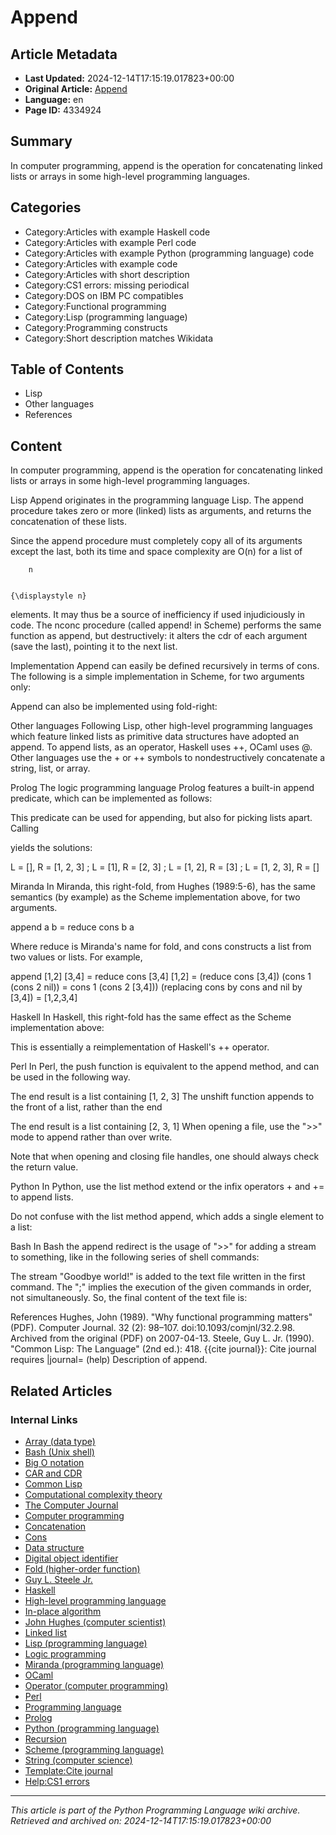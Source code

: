 # Append

## Article Metadata

- **Last Updated:** 2024-12-14T17:15:19.017823+00:00
- **Original Article:** [Append](https://en.wikipedia.org/wiki/Append)
- **Language:** en
- **Page ID:** 4334924

## Summary

In computer programming, append is the operation for concatenating linked lists or arrays in some high-level programming languages.

## Categories

- Category:Articles with example Haskell code
- Category:Articles with example Perl code
- Category:Articles with example Python (programming language) code
- Category:Articles with example code
- Category:Articles with short description
- Category:CS1 errors: missing periodical
- Category:DOS on IBM PC compatibles
- Category:Functional programming
- Category:Lisp (programming language)
- Category:Programming constructs
- Category:Short description matches Wikidata

## Table of Contents

- Lisp
- Other languages
- References

## Content

In computer programming, append is the operation for concatenating linked lists or arrays in some high-level programming languages.

Lisp
Append originates in the programming language Lisp. The append procedure takes zero or more (linked) lists as arguments, and returns the concatenation of these lists.

Since the append procedure must completely copy all of its arguments except the last, both its time and space complexity are O(n) for a list of 
  
    
      
        n
      
    
    {\displaystyle n}
  
 elements.  It may thus be a source of inefficiency if used injudiciously in code.
The nconc procedure (called append! in Scheme) performs the same function as append, but destructively: it alters the cdr of each argument (save the last), pointing it to the next list.

Implementation
Append can easily be defined recursively in terms of cons. The following is a simple implementation in Scheme, for two arguments only:

Append can also be implemented using fold-right:

Other languages
Following Lisp, other high-level programming languages which feature linked lists as primitive data structures have adopted an append. To append lists, as an operator, Haskell uses ++, OCaml uses @.
Other languages use the + or ++ symbols to nondestructively concatenate a string, list, or array.

Prolog
The logic programming language Prolog features a built-in append predicate, which can be implemented as follows:

This predicate can be used for appending, but also for picking lists apart. Calling

yields the solutions:

L = [], R = [1, 2, 3] ;
L = [1], R = [2, 3] ;
L = [1, 2], R = [3] ;
L = [1, 2, 3], R = []

Miranda
In Miranda, this right-fold, from Hughes (1989:5-6), has the same semantics (by example) as the Scheme implementation above, for two arguments.

append a b = reduce cons b a

Where reduce is Miranda's name for fold, and cons constructs a list from two values or lists.
For example,

append [1,2] [3,4] = reduce cons [3,4] [1,2]
    = (reduce cons [3,4]) (cons 1 (cons 2 nil))
    = cons 1 (cons 2 [3,4]))
        (replacing cons by cons and nil by [3,4])
    = [1,2,3,4]

Haskell
In Haskell, this right-fold has the same effect as the Scheme implementation above:

This is essentially a reimplementation of Haskell's ++ operator.

Perl
In Perl, the push function is equivalent to the append method, and can be used in the following way.

The end result is a list containing [1, 2, 3]
The unshift function appends to the front of a list, rather than the end

The end result is a list containing [2, 3, 1]
When opening a file, use the ">>" mode to append rather than over write.

Note that when opening and closing file handles, one should always check the return value.

Python
In Python, use the list method extend or the infix operators + and += to append lists.

Do not confuse with the list method append, which adds a single element to a list:

Bash
In Bash the append redirect is the usage of ">>" for adding a stream to something, like in the following series of shell commands:

The stream "Goodbye world!" is added to the text file written in the first command. The ";" implies the execution of the given commands in order, not simultaneously. So, the final content of the text file is:

References
Hughes, John (1989). "Why functional programming matters" (PDF). Computer Journal. 32 (2): 98–107. doi:10.1093/comjnl/32.2.98. Archived from the original (PDF) on 2007-04-13.
Steele, Guy L. Jr. (1990). "Common Lisp: The Language" (2nd ed.): 418. {{cite journal}}: Cite journal requires |journal= (help) Description of append.

## Related Articles

### Internal Links

- [Array (data type)](https://en.wikipedia.org/wiki/Array_(data_type))
- [Bash (Unix shell)](https://en.wikipedia.org/wiki/Bash_(Unix_shell))
- [Big O notation](https://en.wikipedia.org/wiki/Big_O_notation)
- [CAR and CDR](https://en.wikipedia.org/wiki/CAR_and_CDR)
- [Common Lisp](https://en.wikipedia.org/wiki/Common_Lisp)
- [Computational complexity theory](https://en.wikipedia.org/wiki/Computational_complexity_theory)
- [The Computer Journal](https://en.wikipedia.org/wiki/The_Computer_Journal)
- [Computer programming](https://en.wikipedia.org/wiki/Computer_programming)
- [Concatenation](https://en.wikipedia.org/wiki/Concatenation)
- [Cons](https://en.wikipedia.org/wiki/Cons)
- [Data structure](https://en.wikipedia.org/wiki/Data_structure)
- [Digital object identifier](https://en.wikipedia.org/wiki/Digital_object_identifier)
- [Fold (higher-order function)](https://en.wikipedia.org/wiki/Fold_(higher-order_function))
- [Guy L. Steele Jr.](https://en.wikipedia.org/wiki/Guy_L._Steele_Jr.)
- [Haskell](https://en.wikipedia.org/wiki/Haskell)
- [High-level programming language](https://en.wikipedia.org/wiki/High-level_programming_language)
- [In-place algorithm](https://en.wikipedia.org/wiki/In-place_algorithm)
- [John Hughes (computer scientist)](https://en.wikipedia.org/wiki/John_Hughes_(computer_scientist))
- [Linked list](https://en.wikipedia.org/wiki/Linked_list)
- [Lisp (programming language)](https://en.wikipedia.org/wiki/Lisp_(programming_language))
- [Logic programming](https://en.wikipedia.org/wiki/Logic_programming)
- [Miranda (programming language)](https://en.wikipedia.org/wiki/Miranda_(programming_language))
- [OCaml](https://en.wikipedia.org/wiki/OCaml)
- [Operator (computer programming)](https://en.wikipedia.org/wiki/Operator_(computer_programming))
- [Perl](https://en.wikipedia.org/wiki/Perl)
- [Programming language](https://en.wikipedia.org/wiki/Programming_language)
- [Prolog](https://en.wikipedia.org/wiki/Prolog)
- [Python (programming language)](https://en.wikipedia.org/wiki/Python_(programming_language))
- [Recursion](https://en.wikipedia.org/wiki/Recursion)
- [Scheme (programming language)](https://en.wikipedia.org/wiki/Scheme_(programming_language))
- [String (computer science)](https://en.wikipedia.org/wiki/String_(computer_science))
- [Template:Cite journal](https://en.wikipedia.org/wiki/Template:Cite_journal)
- [Help:CS1 errors](https://en.wikipedia.org/wiki/Help:CS1_errors)

---
_This article is part of the Python Programming Language wiki archive._
_Retrieved and archived on: 2024-12-14T17:15:19.017823+00:00_
